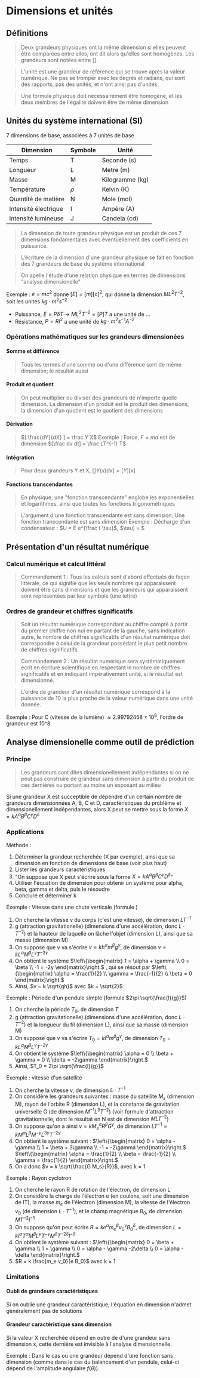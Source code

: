 # Dimensions et unités
## Définitions
> Deux grandeurs physiques ont la même dimension si elles peuvent être comparées
> entre elles, ont dit alors qu'elles sont homogènes. Les grandeurs sont notées
> entre [].

> L'unité est une grandeur de référence qui se trouve après la valeur numérique.
> Ne pas se tromper avec les degrés et radians, qui sont des rapports, pas des
> unités, et n'ont ainsi pas d'unités.

> Une formule physique doit nécessairement être homogène, et les deux membres de
> l'égalité doivent être de même dimension

## Unités du système international (SI)
7 dimensions de base, associées à 7 unités de base

Dimension            | Symbole | Unité
---                  | ---     | ---
Temps                | T       | Seconde (s)
Longueur             | L       | Metre (m)
Masse                | M       | Kilogramme (kg)
Température          | $\rho$  | Kelvin (K)
Quantité de matière  | N       | Mole (mol)
Intensité électrique | I       | Ampère (A)
Intensité lumineuse  | J       | Candela (cd)

> La dimension de toute grandeur physique est un produit de ces 7 dimensions
> fondamentales avec éventuellement des coefficients en puissance.

> L'écriture de la dimension d'une grandeur physique se fait en fonction des 7 grandeurs
> de base du système international

> On apelle l'étude d'une relation physique en termes de dimensions "analyse
> dimensionelle"

Exemple : $e = mc^2$ donne $[E] = [m][c]^2$, qui donne la dimension
$M L^2 T^{-2}$, soit les unités $kg \cdot m^2 s^{-2}$
- Puissance, $E = P \delta T$ -> $M L^2 T^{-2} = [P] T$ a une unité de ...
- Résistance, $P = RI^2$ a une unité de $kg \cdot m^2 s^{-1} A ^ {-2}$

### Opérations mathématiques sur les grandeurs dimensionées
#### Somme et différence
> Tous les termes d'une somme ou d'une différence sont de même dimension; le
> résultat aussi

#### Produit et quotient
> On peut multiplier ou diviser des grandeurs de n'importe quelle dimension. La
> dimension d'un produit est le produit des dimensions, la dimension d'un
> quotient est le quotient des dimensions

#### Dérivation
> $[ \frac{dY}{dX} ] = \frac Y X$
Exemple : Force, $F = ma$ est de dimension $[\frac dv dt] = \frac LT^{-1} T$

#### Intégration
> Pour deux grandeurs Y et X, $[\int Y(x)dx] = [Y][x]$

#### Fonctions transcendantes
> En physique, une "fonction transcendante" englobe les exponentielles et
> logarithmes, ainsi que toutes les fonctions trigonométriques

> L'argument d'une fonction transcendante est sans dimension; Une fonction
> transcendante est sans dimension
Exemple : Décharge d'un condensateur : $U = E e^{\frac t \tau}$,  $\tau] = $

## Présentation d'un résultat numérique
### Calcul numérique et calcul littéral
> Commandement 1 : Tous les calculs sont d'abord effectués de façon littérale, ce qui signifie
que les seuls nombres qui apparaissent doivent être sans dimensions et que
les grandeurs qui apparaissent sont représentées par leur symbole (une lettre)

### Ordres de grandeur et chiffres significatifs
> Soit un résultat numérique correspondant au chiffre compté à partir du premier
> chiffre non nul en partant de la gauche, sans indication autre, le nombre de
> chiffres significatifs d'un résultat numérique doit correspondre à celui de la
> grandeur possédant le plus petit nombre de chiffres significatifs.

> Commandement 2 : Un résultat numérique sera systématiquement écrit en écriture
> scientifique en respectant le nombre de chiffres significatifs et en indiquant
> impérativement unité, si le résultat est dimensionné.

> L'ordre de grandeur d'un résultat numérique correspond à la puissance de 10 la plus
> proche de la valeur numérique dans une unité donnée.

Exemple : Pour C (vitesse de la lumière) $\approx 2.99792458 \times 10^8$,
l'ordre de grandeur est 10^8.

## Analyse dimensionelle comme outil de prédiction
### Principe
> Les grandeurs sont dites dimensionellement indépendantes si on ne peut pas
> construire de grandeur sans dimension à partir du produit de ces dernières ou
> portant au moins un exposant au milieu

Si une grandeur X est succeptible de dépendre d'un certain nombre de grandeurs
dimensionnées A, B, C et D, caractéristiques du problème et dimensionellement
indépendantes, alors X peut se mettre sous la forme $X = k A^{\alpha} B^{\beta} C^{\gamma} D^{\delta}$

### Applications
Méthode :
1. Déterminer la grandeur recherchée (X par exemple), ainsi que sa dimension en
   fonction de dimensions de base (voir plus haut)
2. Lister les grandeurs caractéristiques
3. "On suppose que X peut s'écrire sous la forme $X = k A^{\alpha} B^{\beta} C^{\gamma} D^{\delta}$"
4. Utiliser l'équation de dimension pour obtenir un système pour alpha, beta,
   gamma et delta, puis le résoudre
5. Conclure et déterminer k

Exemple : Vitesse dans une chute verticale (formule )
1. On cherche la vitesse v du corps (c'est une vitesse), de dimension $L T^{-1}$
2. g (attraction gravitationelle) (dimensions d'une accélération, donc $L \cdot T^{-2} )$
   et la hauteur de laquelle on lâche l'objet (dimension L), ainsi que sa masse (dimension M)
3. On suppose que v va s'écrire
   $v = k h^\alpha m^\beta g^\gamma$, de dimension
   $v = k L^\alpha M^\beta L^\gamma T^{-2\gamma}$
4. On obtient le système 
   $\left\{\begin{matrix} 1 = \alpha + \gamma \\ 0 = \beta \\ -1 = -2y \end{matrix}\right.$
   , qui se résout par 
   $\left\{\begin{matrix} \alpha = \frac{1}{2} \\ \gamma = \frac{-1}{2} \\ \beta = 0 \end{matrix}\right.$
5. Ainsi, $v = k \sqrt{gh}$ avec $k = \sqrt{2}$

Exemple : Période d'un pendule simple (formule $2\pi \sqrt{\frac{l}{g}}$)
1. On cherche la période $T_0$, de dimension $T$
2. g (attraction gravitationelle) (dimensions d'une accélération, donc $L \cdot T^{-2} )$
   et la longueur du fil (dimension L), ainsi que sa masse (dimension M)
3. On suppose que v va s'écrire
   $T_0 = k l^\alpha m^\beta g^\gamma$, de dimension
   $T_0 = k L^\alpha M^\beta L^\gamma T^{-2\gamma}$
4. On obtient le système $\left\{\begin{matrix} \alpha = 0 \\ \beta + \gamma = 0 \\ \delta = -2\gamma \end{matrix}\right.$
5. Ainsi, $T_0 = 2\pi \sqrt{\frac{l}{g}}$

Exemple : vitesse d'un satellite
1. On cherche la vitesse v, de dimension $L \cdot T^{-1}$
2. On considère les grandeurs suivantes : masse du satellite $M_s$ (dimension M),
   rayon de l'orbite R (dimension L), et la constante de gravitation universelle
   G (de dimension $M^{-1} L^{3} T^{-2}$) (voir formule d'attraction
   gravitationnelle, dont le résultat en N est de dimension $M L T^{-2}$)
3. On suppose qu'on a ainsi $v = k M_s^\alpha R^\beta G^\gamma$, de dimension
   $L T^{-1} = k M^\alpha L^\beta M^{-\gamma} L^{3\gamma} T^{-2\gamma}$
4. On obtient le système suivant :
   $\left\{\begin{matrix}  0 = \alpha - \gamma \\ 1 = \beta + 3\gamma \\ -1 = -2\gamma \end{matrix}\right.$
   $\left\{\begin{matrix}  \alpha = \frac{1}{2} \\ \beta = \frac{-1}{2} \\ \gamma = \frac{1}{2} \end{matrix}\right.$
5. On a donc $v = k \sqrt{\frac{G M_s}{R}}$, avec k = 1

Exemple : Rayon cyclotron
1. On cherche le rayon R de rotation de l'électron, de dimension L
2. On considère la charge de l'électron e (en coulons, soit une dimension de
   IT), la masse $m_e$ de l'électron (dimension M), la vitesse de l'électron
   $v_0$ (de dimension $L \cdot T^{-1}$), et le champ magnétique $B_0$, de
   dimension $M T^{-2} I^{-1}$
3. On suppose qu'on peut écrire $R = k e^{\alpha} m_e^\beta v_0^\gamma B_0^\delta$, de dimension
   $L = k I^\alpha T^\alpha M^\beta L^\gamma T^{-\gamma} M^\delta T^{-2\delta} I^{-\delta}$
4. On obtient le système suivant :
   $\left\{\begin{matrix} 0 = \beta + \gamma \\ 1 = \gamma \\ 0 = \alpha - \gamma -2\delta \\ 0 = \alpha - \delta \end{matrix}\right.$
5. $R = k \frac{m_e v_0}{e B_0}$ avec k = 1

### Limitations
#### Oubli de grandeurs caractéristiques
Si on oublie une grandeur caractéristique, l'équation en dimension n'admet
généralement pas de solutions

#### Grandeur caractéristique sans dimension
Si la valeur X recherchée dépend en outre de d'une grandeur sans dimension x,
cette dernière est invisible à l'analyse dimensionnelle.

Exemple : Dans le cas ou une grandeur dépend d'une fonction sans dimension
(comme dans le cas du balancement d'un pendule, celui-ci dépend de l'amplitude
angulaire $f( \theta )$).
